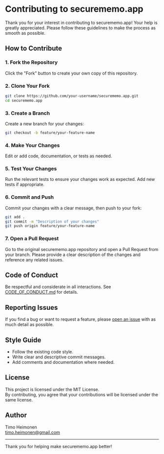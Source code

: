 # Contributing to securememo.app

Thank you for your interest in contributing to securememo.app! Your help is greatly appreciated. Please follow these guidelines to make the process as smooth as possible.

## How to Contribute

### 1. Fork the Repository

Click the "Fork" button to create your own copy of this repository.

### 2. Clone Your Fork

```bash
git clone https://github.com/your-username/securememo.app.git
cd securememo.app
```

### 3. Create a Branch

Create a new branch for your changes:

```bash
git checkout -b feature/your-feature-name
```

### 4. Make Your Changes

Edit or add code, documentation, or tests as needed.

### 5. Test Your Changes

Run the relevant tests to ensure your changes work as expected. Add new tests if appropriate.

### 6. Commit and Push

Commit your changes with a clear message, then push to your fork:

```bash
git add .
git commit -m "Description of your changes"
git push origin feature/your-feature-name
```

### 7. Open a Pull Request

Go to the original securememo.app repository and open a Pull Request from your branch. Please provide a clear description of the changes and reference any related issues.

## Code of Conduct

Be respectful and considerate in all interactions. See [CODE_OF_CONDUCT.md](CODE_OF_CONDUCT.md) for details.

## Reporting Issues

If you find a bug or want to request a feature, please [open an issue](../../issues/new) with as much detail as possible.

## Style Guide

- Follow the existing code style.
- Write clear and descriptive commit messages.
- Add comments and documentation where needed.

## License

This project is licensed under the MIT License.  
By contributing, you agree that your contributions will be licensed under the same license.

## Author

Timo Heimonen  
[timo.heimonen@gmail.com](mailto:timo.heimonen@gmail.com)

---

Thank you for helping make securememo.app better!